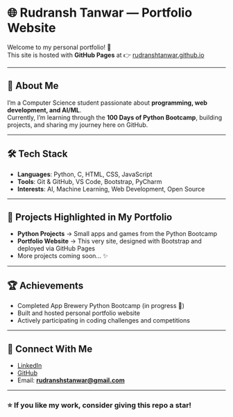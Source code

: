 # 🌐 Rudransh Tanwar — Portfolio Website  

Welcome to my personal portfolio! 🚀  
This site is hosted with **GitHub Pages** at 👉 [rudranshtanwar.github.io](https://rudranshtanwar.me)  

---

## 📌 About Me  
I’m a Computer Science student passionate about **programming, web development, and AI/ML**.  
Currently, I’m learning through the **100 Days of Python Bootcamp**, building projects, and sharing my journey here on GitHub.  

---

## 🛠️ Tech Stack  
- **Languages**: Python, C, HTML, CSS, JavaScript  
- **Tools**: Git & GitHub, VS Code, Bootstrap, PyCharm  
- **Interests**: AI, Machine Learning, Web Development, Open Source  

---

## 📂 Projects Highlighted in My Portfolio  
- **Python Projects** → Small apps and games from the Python Bootcamp  
- **Portfolio Website** → This very site, designed with Bootstrap and deployed via GitHub Pages  
- More projects coming soon... ✨  

---

## 🏆 Achievements  
- Completed App Brewery Python Bootcamp (in progress 🚧)  
- Built and hosted personal portfolio website  
- Actively participating in coding challenges and competitions  

---

## 🔗 Connect With Me  
- [LinkedIn](https://linkedin.com/in/rudranshtanwar)  
- [GitHub](https://github.com/rudranshtanwar)  
- Email: **rudranshstanwar@gmail.com**  

---

### ⭐ If you like my work, consider giving this repo a star!  
